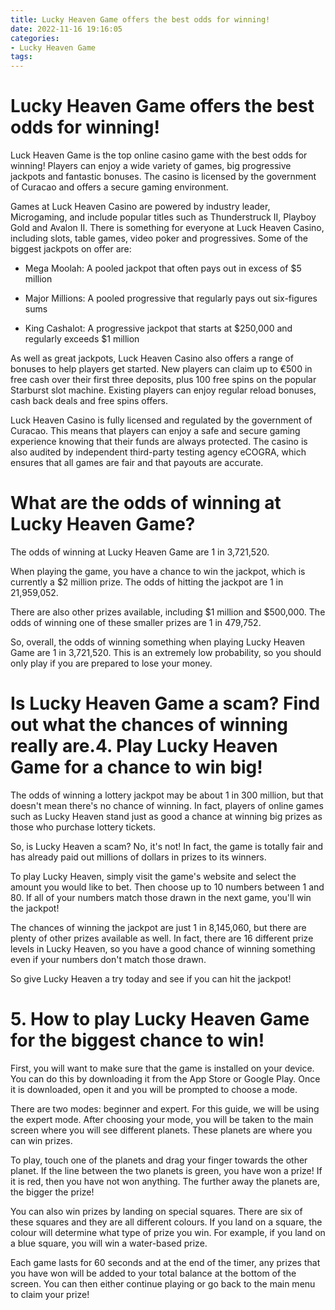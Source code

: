 ```yaml
---
title: Lucky Heaven Game offers the best odds for winning!
date: 2022-11-16 19:16:05
categories:
- Lucky Heaven Game
tags:
---
```



#  Lucky Heaven Game offers the best odds for winning!

Luck Heaven Game is the top online casino game with the best odds for winning! Players can enjoy a wide variety of games, big progressive jackpots and fantastic bonuses. The casino is licensed by the government of Curacao and offers a secure gaming environment.

Games at Luck Heaven Casino are powered by industry leader, Microgaming, and include popular titles such as Thunderstruck II, Playboy Gold and Avalon II. There is something for everyone at Luck Heaven Casino, including slots, table games, video poker and progressives. Some of the biggest jackpots on offer are:

* Mega Moolah: A pooled jackpot that often pays out in excess of $5 million

* Major Millions: A pooled progressive that regularly pays out six-figures sums

* King Cashalot: A progressive jackpot that starts at $250,000 and regularly exceeds $1 million

As well as great jackpots, Luck Heaven Casino also offers a range of bonuses to help players get started. New players can claim up to €500 in free cash over their first three deposits, plus 100 free spins on the popular Starburst slot machine. Existing players can enjoy regular reload bonuses, cash back deals and free spins offers.

Luck Heaven Casino is fully licensed and regulated by the government of Curacao. This means that players can enjoy a safe and secure gaming experience knowing that their funds are always protected. The casino is also audited by independent third-party testing agency eCOGRA, which ensures that all games are fair and that payouts are accurate.

#  What are the odds of winning at Lucky Heaven Game?

The odds of winning at Lucky Heaven Game are 1 in 3,721,520.

When playing the game, you have a chance to win the jackpot, which is currently a $2 million prize. The odds of hitting the jackpot are 1 in 21,959,052.

There are also other prizes available, including $1 million and $500,000. The odds of winning one of these smaller prizes are 1 in 479,752.

So, overall, the odds of winning something when playing Lucky Heaven Game are 1 in 3,721,520. This is an extremely low probability, so you should only play if you are prepared to lose your money.

#  Is Lucky Heaven Game a scam? Find out what the chances of winning really are.4. Play Lucky Heaven Game for a chance to win big!

The odds of winning a lottery jackpot may be about 1 in 300 million, but that doesn't mean there's no chance of winning. In fact, players of online games such as Lucky Heaven stand just as good a chance at winning big prizes as those who purchase lottery tickets.

So, is Lucky Heaven a scam? No, it's not! In fact, the game is totally fair and has already paid out millions of dollars in prizes to its winners.

To play Lucky Heaven, simply visit the game's website and select the amount you would like to bet. Then choose up to 10 numbers between 1 and 80. If all of your numbers match those drawn in the next game, you'll win the jackpot!

The chances of winning the jackpot are just 1 in 8,145,060, but there are plenty of other prizes available as well. In fact, there are 16 different prize levels in Lucky Heaven, so you have a good chance of winning something even if your numbers don't match those drawn.

So give Lucky Heaven a try today and see if you can hit the jackpot!

# 5. How to play Lucky Heaven Game for the biggest chance to win!

First, you will want to make sure that the game is installed on your device. You can do this by downloading it from the App Store or Google Play. Once it is downloaded, open it and you will be prompted to choose a mode.

There are two modes: beginner and expert. For this guide, we will be using the expert mode. After choosing your mode, you will be taken to the main screen where you will see different planets. These planets are where you can win prizes.

To play, touch one of the planets and drag your finger towards the other planet. If the line between the two planets is green, you have won a prize! If it is red, then you have not won anything. The further away the planets are, the bigger the prize!

You can also win prizes by landing on special squares. There are six of these squares and they are all different colours. If you land on a square, the colour will determine what type of prize you win. For example, if you land on a blue square, you will win a water-based prize.

Each game lasts for 60 seconds and at the end of the timer, any prizes that you have won will be added to your total balance at the bottom of the screen. You can then either continue playing or go back to the main menu to claim your prize!